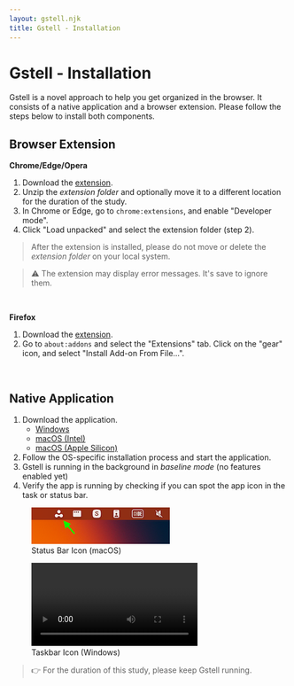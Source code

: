 ```yaml
---
layout: gstell.njk
title: Gstell - Installation
---
```


# Gstell - Installation
Gstell is a novel approach to help you get organized in the browser. It consists of a native application and a browser extension. Please follow the steps below to install both components.

##  Browser Extension

**Chrome/Edge/Opera**
1. Download the [extension](/public/assets/gstell-browser-extension-chromium-4.0.3.zip).
2. Unzip the *extension folder* and optionally move it to a different location for the duration of the study.
3. In Chrome or Edge, go to `chrome:extensions`, and enable "Developer mode".
4. Click "Load unpacked" and select the extension folder (step 2).

> After the extension is installed, please do not move or delete the *extension folder* on your local system.

> ⚠️ The extension may display error messages. It's save to ignore them.

<br>

**Firefox**
1. Download the [extension](/public/assets/gstell-browser-extension-firefox-4.0.3.xpi).
2. Go to `about:addons` and select the "Extensions" tab. Click on the "gear" icon, and select "Install Add-on From File...".

<!-- > We experienced a bug with Firefox and are working on a fix. For the meantime, please send an email to [rutis@ifi.uzh.ch](mailto:rutis@ifi.uzh.ch)so we can show you how to work arount the bug. -->

<br>

## Native Application
1. Download the application.
   - [Windows](https://context-electron-updater.vercel.app/download/exe)
   - [macOS (Intel)](https://context-electron-updater.vercel.app/download/dmg)
   - [macOS (Apple Silicon)](https://context-electron-updater.vercel.app/download/dmg_arm64)
2. Follow the OS-specific installation process and start the application.
3. Gstell is running in the background in *baseline mode* (no features enabled yet)
4. Verify the app is running by checking if you can spot the app icon in the task or status bar. <br>

<figure>
  <img src="/public/img/status-bar-icon.png" alt="Status Bar Icon" style="width:auto">
  <figcaption>Status Bar Icon (macOS)</figcaption>
</figure>
<figure>
  <video src="/public/img/taskbar-icon.mp4" type="video/mp4" alt="Taskbar" style="width:auto" autoplay loop></video>
  <figcaption>Taskbar Icon (Windows)</figcaption>
</figure>  

> 👉 For the duration of this study, please keep Gstell running.

<br><br><br>

<!-- <figure>
  <img src="/public/img/extension-warnings.png" alt="Chrome Extension Warnings" style="width:auto">
  <figcaption>Warning and error messages of the Google Chrome "Gstell" extension. It's save to ignore them.</figcaption>
</figure>
<br><br><br>
 -->
